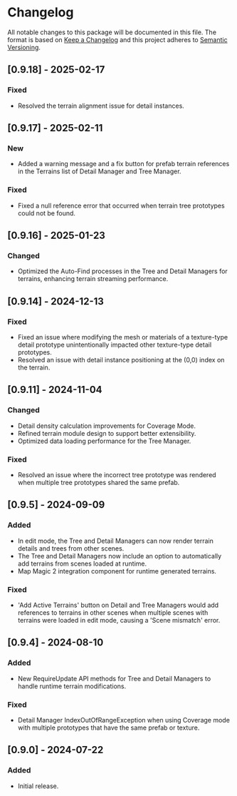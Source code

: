 # Changelog
All notable changes to this package will be documented in this file.
The format is based on [Keep a Changelog](http://keepachangelog.com/en/1.0.0/) and this project adheres to [Semantic Versioning](http://semver.org/spec/v2.0.0.html).

## [0.9.18] - 2025-02-17

### Fixed
- Resolved the terrain alignment issue for detail instances.

## [0.9.17] - 2025-02-11

### New
- Added a warning message and a fix button for prefab terrain references in the Terrains list of Detail Manager and Tree Manager.

### Fixed
- Fixed a null reference error that occurred when terrain tree prototypes could not be found.

## [0.9.16] - 2025-01-23

### Changed
- Optimized the Auto-Find processes in the Tree and Detail Managers for terrains, enhancing terrain streaming performance.

## [0.9.14] - 2024-12-13

### Fixed
- Fixed an issue where modifying the mesh or materials of a texture-type detail prototype unintentionally impacted other texture-type detail prototypes.
- Resolved an issue with detail instance positioning at the (0,0) index on the terrain.

## [0.9.11] - 2024-11-04

### Changed
- Detail density calculation improvements for Coverage Mode.
- Refined terrain module design to support better extensibility.
- Optimized data loading performance for the Tree Manager.

### Fixed
- Resolved an issue where the incorrect tree prototype was rendered when multiple tree prototypes shared the same prefab.

## [0.9.5] - 2024-09-09

### Added
- In edit mode, the Tree and Detail Managers can now render terrain details and trees from other scenes.
- The Tree and Detail Managers now include an option to automatically add terrains from scenes loaded at runtime.
- Map Magic 2 integration component for runtime generated terrains.

### Fixed
- 'Add Active Terrains' button on Detail and Tree Managers would add references to terrains in other scenes when multiple scenes with terrains were loaded in edit mode, causing a 'Scene mismatch' error.

## [0.9.4] - 2024-08-10

### Added
- New RequireUpdate API methods for Tree and Detail Managers to handle runtime terrain modifications.

### Fixed
- Detail Manager IndexOutOfRangeException when using Coverage mode with multiple prototypes that have the same prefab or texture.

## [0.9.0] - 2024-07-22

### Added
- Initial release.